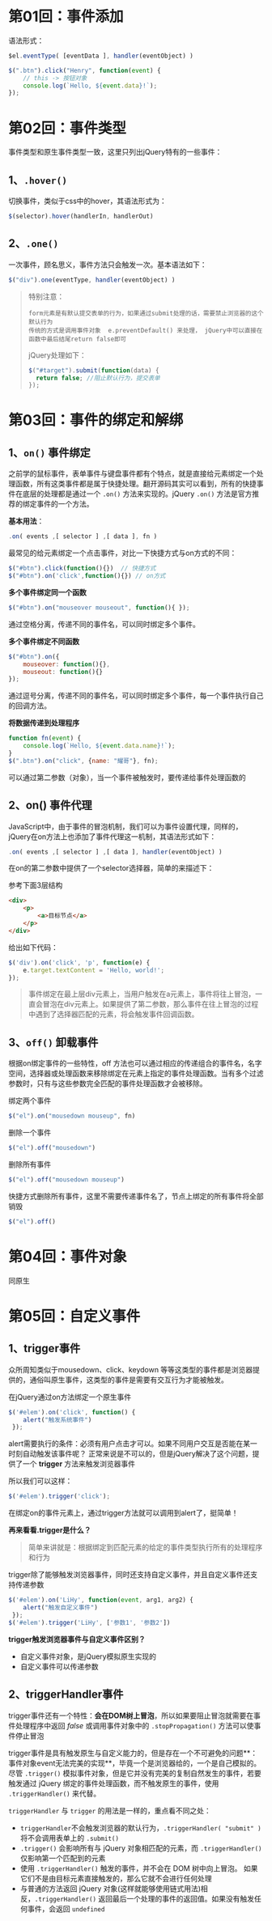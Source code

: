 # 第01回：事件添加

语法形式：

```javascript
$el.eventType( [eventData ], handler(eventObject) )
```

```javascript
$(".btn").click("Henry", function(event) {
    // this -> 按钮对象
    console.log(`Hello, ${event.data}!`);
});
```

# 第02回：事件类型

事件类型和原生事件类型一致，这里只列出jQuery特有的一些事件：

## 1、`.hover()`

切换事件，类似于css中的hover，其语法形式为：

```js
$(selector).hover(handlerIn, handlerOut)
```

## 2、`.one()`

一次事件，顾名思义，事件方法只会触发一次。基本语法如下：

```javascript
$("div").one(eventType, handler(eventObject) )
```

> 特别注意：
>
> ```
> form元素是有默认提交表单的行为，如果通过submit处理的话，需要禁止浏览器的这个默认行为
> 传统的方式是调用事件对象  e.preventDefault() 来处理， jQuery中可以直接在函数中最后结尾return false即可
> ```
>
> jQuery处理如下：
>
> ```javascript
> $("#target").submit(function(data) { 
> 	return false; //阻止默认行为，提交表单
> });
> ```

# 第03回：事件的绑定和解绑

## 1、`on()` 事件绑定

之前学的鼠标事件，表单事件与键盘事件都有个特点，就是直接给元素绑定一个处理函数，所有这类事件都是属于快捷处理。翻开源码其实可以看到，所有的快捷事件在底层的处理都是通过一个 `.on()` 方法来实现的。jQuery  `.on()`  方法是官方推荐的绑定事件的一个方法。

**基本用法**：

```javascript
.on( events ,[ selector ] ,[ data ], fn )
```

最常见的给元素绑定一个点击事件，对比一下快捷方式与on方式的不同：

```javascript
$("#btn").click(function(){})  // 快捷方式
$("#btn").on('click',function(){}) // on方式
```

**多个事件绑定同一个函数**

```javascript
$("#btn").on("mouseover mouseout", function(){ });
```

通过空格分离，传递不同的事件名，可以同时绑定多个事件。

**多个事件绑定不同函数**

```javascript
$("#btn").on({
    mouseover: function(){},  
    mouseout: function(){}
});
```

通过逗号分离，传递不同的事件名，可以同时绑定多个事件，每一个事件执行自己的回调方法。

**将数据传递到处理程序**

```javascript
function fn(event) {
    console.log(`Hello, ${event.data.name}!`);
}
$(".btn").on("click", {name: "耀哥"}, fn);
```

可以通过第二参数（对象），当一个事件被触发时，要传递给事件处理函数的

## 2、on() 事件代理

JavaScript中，由于事件的冒泡机制，我们可以为事件设置代理，同样的，jQuery在on方法上也添加了事件代理这一机制，其语法形式如下：

```javascript
.on( events ,[ selector ] ,[ data ], handler(eventObject) )
```

在on的第二参数中提供了一个selector选择器，简单的来描述下：

参考下面3层结构

```html
<div>
    <p>
        <a>目标节点</a> 
    </p>
</div>
```

给出如下代码：

```javascript
$('div').on('click', 'p', function(e) {
	e.target.textContent = 'Hello, world!';
});
```

> 事件绑定在最上层div元素上，当用户触发在a元素上，事件将往上冒泡，一直会冒泡在div元素上。如果提供了第二参数，那么事件在往上冒泡的过程中遇到了选择器匹配的元素，将会触发事件回调函数。

## 3、`off()` 卸载事件

根据on绑定事件的一些特性，off 方法也可以通过相应的传递组合的事件名，名字空间，选择器或处理函数来移除绑定在元素上指定的事件处理函数。当有多个过滤参数时，只有与这些参数完全匹配的事件处理函数才会被移除。

绑定两个事件

```javascript
$("el").on("mousedown mouseup", fn)
```

删除一个事件

```javascript
$("el").off("mousedown")
```

删除所有事件

```javascript
$("el").off("mousedown mouseup")
```

快捷方式删除所有事件，这里不需要传递事件名了，节点上绑定的所有事件将全部销毁

```javascript
$("el").off()
```

# 第04回：事件对象

同原生

# 第05回：自定义事件

## 1、trigger事件

众所周知类似于mousedown、click、keydown 等等这类型的事件都是浏览器提供的，通俗叫原生事件，这类型的事件是需要有交互行为才能被触发。

在jQuery通过on方法绑定一个原生事件

```javascript
$('#elem').on('click', function() {
    alert("触发系统事件")
 });
```

alert需要执行的条件：必须有用户点击才可以。如果不同用户交互是否能在某一时刻自动触发该事件呢？ 正常来说是不可以的，但是jQuery解决了这个问题，提供了一个 **trigger** 方法来触发浏览器事件

所以我们可以这样：

```javascript
$('#elem').trigger('click');
```

在绑定on的事件元素上，通过trigger方法就可以调用到alert了，挺简单！

**再来看看.trigger是什么？**

> 简单来讲就是：根据绑定到匹配元素的给定的事件类型执行所有的处理程序和行为

trigger除了能够触发浏览器事件，同时还支持自定义事件，并且自定义事件还支持传递参数

```javascript
$('#elem').on('LiHy', function(event, arg1, arg2) {
    alert("触发自定义事件")
 });
$('#elem').trigger('LiHy', ['参数1', '参数2'])
```

**trigger触发浏览器事件与自定义事件区别？**

- 自定义事件对象，是jQuery模拟原生实现的
- 自定义事件可以传递参数

## 2、triggerHandler事件

trigger事件还有一个特性：**会在DOM树上冒泡**，所以如果要阻止冒泡就需要在事件处理程序中返回 *false* 或调用事件对象中的 `.stopPropagation()` 方法可以使事件停止冒泡

trigger事件是具有触发原生与自定义能力的，但是存在一个不可避免的问题**： 事件对象event无法完美的实现**，毕竟一个是浏览器给的，一个是自己模拟的。尽管 `.trigger()`  模拟事件对象，但是它并没有完美的复制自然发生的事件，若要触发通过 jQuery 绑定的事件处理函数，而不触发原生的事件，使用 `.triggerHandler()` 来代替。

`triggerHandler` 与 `trigger` 的用法是一样的，重点看不同之处：

- `triggerHandler`不会触发浏览器的默认行为，`.triggerHandler( "submit" )` 将不会调用表单上的 `.submit()`
- `.trigger()`  会影响所有与 jQuery 对象相匹配的元素，而 `.triggerHandler()`  仅影响第一个匹配到的元素
- 使用 `.triggerHandler()`  触发的事件，并不会在 DOM 树中向上冒泡。 如果它们不是由目标元素直接触发的，那么它就不会进行任何处理
- 与普通的方法返回 jQuery 对象(这样就能够使用链式用法)相反，`.triggerHandler()`  返回最后一个处理的事件的返回值。如果没有触发任何事件，会返回 `undefined`



















